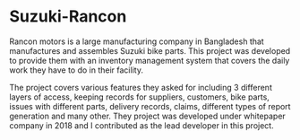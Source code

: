 # Suzuki-Rancon

Rancon motors is a large manufacturing company in Bangladesh that manufactures and assembles Suzuki bike parts. This project was developed to provide them with an inventory management system that covers the daily work they have to do in their facility. 

The project covers various features they asked for including 3 different layers of access, keeping records for suppliers, customers, bike parts, issues with different parts, delivery records, claims, different types of report generation and many other. They project was developed under whitepaper company in 2018 and I contributed as the lead developer in this project.
